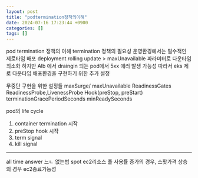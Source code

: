 ```yaml
---
layout: post
title: "podtermination정책의이해"
date: 2024-07-16 17:23:44 +0900
categories: []
tags: []
---
```


pod termination 정책의 이해
termination 정책의 필요성
운영환경에서는 필수적인 제로타임 배포
deployment rolling update > maxUnavailable 파라미터로 다운타임 최소화
하지만 Alb 에서 draingin 되는 pod에서 5xx 에러 발생 가능성
따라서 eks 제로 다운타임 배포환경을 구현하기 위한 추가 설정

무중단 구현을 위한 설정들
maxSurge/ maxUnavailable
ReadinessGates
ReadinessProbe,LivenessProbe
Hook(preStop, preStart)
terminationGracePeriodSeconds
minReadySeconds

pod의 life cycle

1. container termination 시작
2. preStop hook 시작
3. term signal
4. kill signal

---

all time answer 느ㄴ 없는법
spot ec2리소스 풀 사용률 증가의 경우, 스팟가격 상승의 경우 ec2종료가능성
